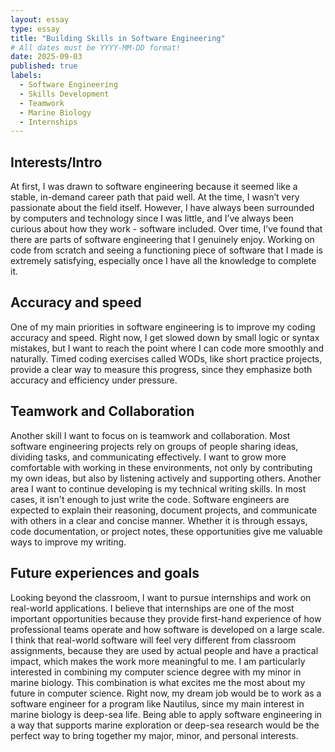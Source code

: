 ```yaml
---
layout: essay
type: essay
title: "Building Skills in Software Engineering"
# All dates must be YYYY-MM-DD format!
date: 2025-09-03
published: true
labels:
  - Software Engineering
  - Skills Development
  - Teamwork
  - Marine Biology
  - Internships
---
```


## Interests/Intro
At first, I was drawn to software engineering because it seemed like a stable, in-demand career path that paid well. At the time, I wasn’t very passionate about the field itself. However, I have always been surrounded by computers and technology since I was little, and I’ve always been curious about how they work - software included. Over time, I’ve found that there are parts of software engineering that I genuinely enjoy. Working on code from scratch and seeing a functioning piece of software that I made is extremely satisfying, especially once I have all the knowledge to complete it.

## Accuracy and speed

One of my main priorities in software engineering is to improve my coding accuracy and speed. Right now, I get slowed down by small logic or syntax mistakes, but I want to reach the point where I can code more smoothly and naturally. Timed coding exercises called WODs, like short practice projects, provide a clear way to measure this progress, since they emphasize both accuracy and efficiency under pressure. 

## Teamwork and Collaboration

Another skill I want to focus on is teamwork and collaboration. Most software engineering projects rely on groups of people sharing ideas, dividing tasks, and communicating effectively. I want to grow more comfortable with working in these environments, not only by contributing my own ideas, but also by listening actively and supporting others. Another area I want to continue developing is my technical writing skills. In most cases, it isn't enough to just write the code. Software engineers are expected to explain their reasoning, document projects, and communicate with others in a clear and concise manner. Whether it is through essays, code documentation, or project notes, these opportunities give me valuable ways to improve my writing.

## Future experiences and goals

Looking beyond the classroom, I want to pursue internships and work on real-world applications. I believe that internships are one of the most important opportunities because they provide first-hand experience of how professional teams operate and how software is developed on a large scale. I think that real-world software will feel very different from classroom assignments, because they are used by actual people and have a practical impact, which makes the work more meaningful to me. I am particularly interested in combining my computer science degree with my minor in marine biology. This combination is what excites me the most about my future in computer science. Right now, my dream job would be to work as a software engineer for a program like Nautilus, since my main interest in marine biology is deep-sea life. Being able to apply software engineering in a way that supports marine exploration or deep-sea research would be the perfect way to bring together my major, minor, and personal interests.
